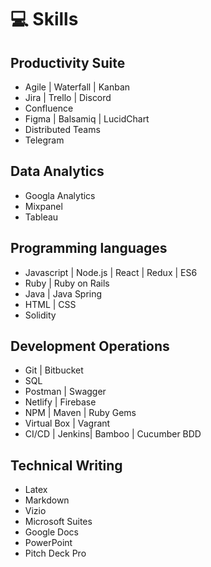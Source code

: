 # 💻 Skills

## Productivity Suite
- Agile | Waterfall | Kanban
- Jira | Trello | Discord
- Confluence
- Figma | Balsamiq | LucidChart
- Distributed Teams
- Telegram

## Data Analytics
- Googla Analytics
- Mixpanel
- Tableau 

## Programming languages
- Javascript | Node.js | React | Redux | ES6
- Ruby | Ruby on Rails
- Java | Java Spring
- HTML | CSS
- Solidity

## Development Operations
- Git | Bitbucket 
- SQL
- Postman | Swagger
- Netlify | Firebase
- NPM | Maven | Ruby Gems
- Virtual Box | Vagrant
- CI/CD | Jenkins| Bamboo | Cucumber BDD

## Technical Writing
- Latex
- Markdown
- Vizio
- Microsoft Suites
- Google Docs
- PowerPoint
- Pitch Deck Pro